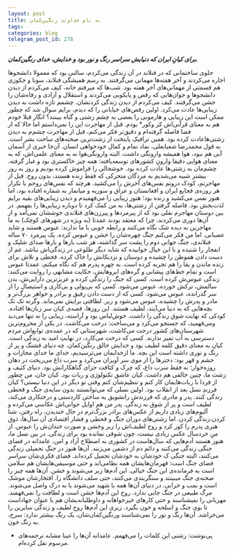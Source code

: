 ```yaml
---
layout: post
title: به نام خداوند رنگین‌کمان
tags: 
categories: blog
telegram_post_id: 278
---
```

***برای کیانِ ایران که دنیایش سراسر رنگ و نور بود و خدایش، خدای رنگین‌کمان.***

جلوی ساختمانی که در فنلاند در آن زندگی‌ می‌کردم، سالنی بود که معمولا دانشجوها اجاره می‌کردند و آخر 
هفته‌ها مهمانی می‌گرفتند. به رسم همیشگی فنلاند، سونا و جکوزی هم قسمتی از مهمانی‌های آخر هفته 
بود. شب‌ها که میرفتم خانه، کیف می‌کردم از دیدن دانشجوها و جوان‌‌هایی که رقص و پایکوبی می‌کردند و 
استقلال و آزادی و رفاه‌شان را جشن می‌‌گرفتند. کیف می‌کردم از دیدن زندگی کردنشان.
چشمم تازه داشت به دیدن زیبا‌یی‌ها عادت می‌کرد. اولین رقص‌های خیابانی را که دیدم، برایم سوال شد که 
چطور ممکن است این زیبایی و هارمونی را بعضی به چشم زشتی و گناه ببینند؟ انگار قبلا خودم هم به 
معنای قرآنی‌اش کر و‌کور* بودم.
قبل از مهاجرت این را نمی‌داستم اما حالا که از فضا فاصله گرفته‌ام و دقیق‌تر فکر می‌کنم، قبل از مهاجرت 
چشم‌م به دیدن زشتی‌هاعادت کرده بود. همین ترافیکِ پایتخت از زشت‌ترین صحنه‌های ساخت بشر است. 
به قول محمدرضا شعبانعلی، نماد تمام و کمال خودخواهی انسان. آن‌جا خبری از آسمان آبی هم نبود، هوا 
همیشه وارونگی داشت، البته وارونگی‌هوا نه به معنای علمی‌اش، که به معنای هوایی دقیقا وارونِ کشورهای 
توسعه‌یافته: همه چیز خاکستری بود و غبار گرفته. چشم‌مان به زشتی‌ها عادت کرده بود. خوشحالی را 
فراموش کرده بودیم و روز به روز بیشتر شبیه می‌شدیم به مردگان متحرکی که فقط زنده هستند، بدون روح. 
قبل از مهاجرتم، کودک درونم نفس‌های آخرش را می‌کشید.
هرچند که نفس‌های روحم با تکرار هر روزه‌ی فجایع ایران و افغانستان و عراق و سوریه و میانمار به شماره 
افتاده بود‌، اما هنوز نفس می‌‌کشید و زنده بود؛ هنوز زیبایی را می‌فهمیدم و دیدن زیبایی‌های بقیه برایم 
لذت‌بخش بود. فاصله گرفتن از زشتی‌ها، به من کمک کرد تا دوباره زیبایی‌ها را بفهمم.
در بین دوستان مهاجرم نقلی بود که از پیرمردها و پیرزن‌های فنلاندی خوششان نمی‌آمد ‌و از آن‌ها دوری 
می‌کردند، چرا که معتقد بودند عمدتا (به ویژه در شهرهای کوچک) به ما مهاجرین به دیده شک نگاه می‌کنند
و رابطه خوبی با ما ندارند: عبوس هستند و شاید عصبانی. اما من فکر می‌کنم جنگ چهره‌شان را خشن و 
عبوس کرده. یک پیرمرد ۷۰ ساله فنلاندی، جنگ جهانی‌ دوم را پشت سر گذاشته، هر شب بارها و بارها صدای
شلیک و انفجار را شنیده و با این خیال خوابیده که شاید دیگر طلوعی در زندگی‌اش نباشد. غم از دست دادن 
هموطن را چشیده و دوستان و نزدیکانش را خاک کرده. قحطی و تلاش برای زنده ماندن و بقا را هم تجربه 
کرده است.
به چهره پدرم هم که نگاه میکنم، عمدتا عبوس است و تمام خط‌های پیشانی و گره‌های ابرو‌هایش، حکایت 
مشابهی را روایت می‌کنند: زندگی عبوس‌ش کرده است. کسی که جنگ را زندگی کرده و عزیزترین دارایی‌ش، 
بدن سالمش، ترکش خورده، عبوس می‌شود. کسی که بی‌پولی و بی‌کاری و استیصال را از سر گذرانده، عبوس 
می‌شود. کسی که از دست دادن رفیق و برادر و خواهر بزرگ‌تر و مادر و پدرش را چشیده، عبوس می‌شود و 
زبر. لطافتی برایش نمی‌ماند. وگرنه تک‌ تک بچه‌هایی که به دنیا می‌آیند، لطیف هستند.
این روزها، قصه‌ی کیان سر زبان‌ها افتاده. کودکی که نهایت شوق زندگی را داشت. خوش‌لباس بود و آراسته، 
زیبایی را نه تنها می‌دید ومی‌فهمید، که جستجو می‌کرد و می‌ساخت: درخت می‌کاشت. در یکی از محروم‌ترین
شهرستان‌های کشور درخت می‌کاشت، شهرستانی که در عمده‌ی توابع‌اش مردم دسترسی به آب تمیز ندارند. 
کسی که درخت می‌کارد، در نهایتِ امید به زندگی است.
کیان به معنای دقیق کلمه لطیف بود و خدایش خالق رنگین‌کمان. چه دنیای قشنگ و پر از رنگ و نوری 
داشته‌ است این بچه. ما ازخدایمان می‌ترسیدیم، خدای ما خدای مجازات و خشم و قهر بود: دخترها را از 
موی سر آویزان می‌کرد و سرب داغ می‌ریخت در دهان روزه‌خوار؛ نه فقط سرب داغ، که چرک و کثافت جزای 
گناهکارانش بود. دنیای کثیف و زشت ما، چنین خالقی هم داشت.
کیان عاشق تکنولوژی و ربات بود. کیان جان، من چطور از فردا با ربات‌هایمان کار کنم و تنظیم‌شان کنم وقتی
تو دیگر در این دنیا نیستی؟
کیان فرزندِ نسل بعد از انقلاب بود. اولین نسلی که می‌توانستند بدون سایه‌ی جنگ و قحطی زندگی کنند. پدر
و مادری که فرزندش راتشویق به ساختن کاردستی و درختکاری می‌کند، لطیف است و پر از شوق به زندگی.
پدر من هم اوایل جوانی‌اش عکاسی می‌کرده و آلبوم‌های زیادی داریم از عکس‌های برادر بزرگ‌ترم در حال 
خندیدن، راه رفتن، شنا کردن،زندگی کردن. اما زشتی‌های دوران جنگ و قحطی و فشار اقتصادی آن سال‌ها، 
ذوق هنری پدرم را کور کرد و روح لطیف‌اش را زبر وخشن و صورت خندان‌ش را عبوس. از منِ خردسال عکس
زیادی نیست، چون شوقی نمانده بود برای زندگی.
در بین نسل ما، هنوز هستند آدم‌هایی که سال‌هاست در کشوری به اصطلاح آزاد و امن، عامدانه در فضای 
جنگی زندگی می‌کنند و دائم دم از دشمن می‌زنند. آن‌ها هنوز در جنگِ تحمیلی زندگی می‌کنند، البته جنگی ک
خودشان به خودشان تحمیل کرده‌اند. فضای فکری‌شان سراسر فضای جنگ است: قهرمان‌هایشان همه‌ 
نظامی‌اند و حتی موسیقی‌هایشان هم سلامی است به فرمانده‌ی‌ این جنگ خیالی. این آدم‌ها زبر می‌شوند و 
خشن. آن‌ها همه چیز را صحنه‌ی‌ جنگ میبینند و سنگربندی می‌کنند، حتی سلف دانشگاه را. افتخارشان 
موشک است و بمب و خرابی. در دنیای آن‌ها همه یا شهید می‌شوند یا به درک واصل می‌شوند. مرگ طبیعی 
در جنگ جایی ندارد.
روح این آدم‌ها خشن است و لطافت را نمی‌فهمند. مهربانی را نمیشناسند و حتی کارهای خیرخواهانه و 
داوطلبانه‌یشان هم با عنوان جهاداست تا بوی جنگ و اسلحه و خون بگیرد. زبری‌ این آدم‌ها روحِ لطیف و 
زندگی سایرین را می‌خراشد. آن‌ها رنگ و نور را نمی‌شناسند ورنگین‌کمان‌شان، یک رنگ بیشتر ندارد: سرخ، به 
رنگ خون.
* پی‌نوشت: زشتی این کلمات را می‌فهمم. عامدانه آن‌ها را عینا مشابه ترجمه‌های مرسوم نقل کرده‌ام. 